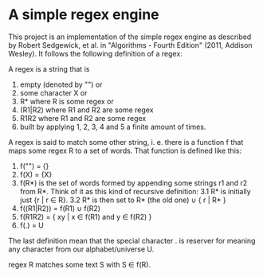A simple regex engine
=====================

This project is an implementation of the simple regex engine as described by
Robert Sedgewick, et al. in "Algorithms - Fourth Edition"
(2011, Addison Wesley). It follows the following definition of a regex:

A regex is a string that is
1. empty (denoted by "") or
2. some character X or
3. R* where R is some regex or
4. (R1|R2) where R1 and R2 are some regex
5. R1R2 where R1 and R2 are some regex
6. built by applying 1, 2, 3, 4 and 5 a finite amount of times.

A regex is said to match some other string, i. e. there is a function f that
maps some regex R to a set of words. That function is defined like this:
1. f("") = {}
2. f(X) = {X}
3. f(R*) is the set of words formed by appending some strings r1 and r2 from R*. Think of it as this kind of recursive definition:
3.1 R* is initially just {r | r ∈ R}.
3.2 R* is then set to R* (the old one) ∪ { r | R* }
4. f((R1|R2)) = f(R1) ∪ f(R2)
5. f(R1R2) = { xy | x ∈ f(R1) and y ∈ f(R2) }
6. f(.) = U

The last definition mean that the special character . is reserver for meaning
any character from our alphabet/universe U.

regex R matches some text S with S ∈ f(R).


